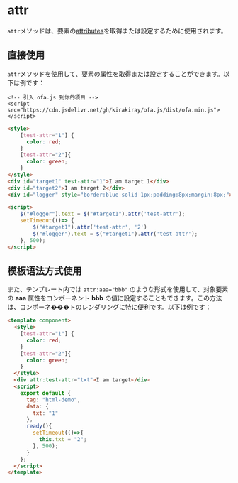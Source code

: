 # attr

`attr`メソッドは、要素の[attributes](https://developer.mozilla.org/en-US/docs/Web/API/Element/attributes)を取得または設定するために使用されます。

## 直接使用

`attr`メソッドを使用して、要素の属性を取得または設定することができます。以下は例です：

<html-viewer>

```
<!-- 引入 ofa.js 到你的项目 -->
<script src="https://cdn.jsdelivr.net/gh/kirakiray/ofa.js/dist/ofa.min.js"></script>
```

```html
<style>
    [test-attr="1"] {
      color: red;
    }
    [test-attr="2"]{
      color: green;
    }
</style>
<div id="target1" test-attr="1">I am target 1</div>
<div id="target2">I am target 2</div>
<div id="logger" style="border:blue solid 1px;padding:8px;margin:8px;">logger</div>

<script>
    $("#logger").text = $("#target1").attr('test-attr');
    setTimeout(()=> {
        $("#target1").attr('test-attr', '2')
        $("#logger").text = $("#target1").attr('test-attr');
    }, 500);
</script>
```

</html-viewer>

## 模板语法方式使用

また、テンプレート内では `attr:aaa="bbb"` のような形式を使用して、対象要素の **aaa** 属性をコンポーネント **bbb** の値に設定することもできます。この方法は、コンポーネ���トのレンダリングに特に便利です。以下は例です：

<comp-viewer comp-name="html-demo">

```html
<template component>
  <style>
    [test-attr="1"] {
      color: red;
    }
    [test-attr="2"]{
      color: green;
    }
  </style>
  <div attr:test-attr="txt">I am target</div>
  <script>
    export default {
      tag: "html-demo",
      data: {
        txt: "1"
      },
      ready(){
        setTimeout(()=>{
          this.txt = "2";
        }, 500);
      }
    };
  </script>
</template>
```

</comp-viewer>